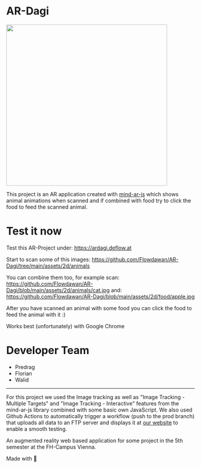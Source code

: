 # AR-Dagi

<img src="./assets/gif/scanned.gif" height="430px">

This project is an AR application created with [mind-ar-js](https://github.com/hiukim/mind-ar-js) which shows animal animations when scanned and if combined with food try to click the food to feed the scanned animal.

# Test it now

Test this AR-Project under: https://ardagi.deflow.at 

Start to scan some of this images: 
https://github.com/Flowdawan/AR-Dagi/tree/main/assets/2d/animals

You can combine them too, for example scan:
https://github.com/Flowdawan/AR-Dagi/blob/main/assets/2d/animals/cat.jpg
and:
https://github.com/Flowdawan/AR-Dagi/blob/main/assets/2d/food/apple.jpg

After you have scanned an animal with some food you can click the food to feed the animal with it :)

Works best (unfortunately) with Google Chrome

# Developer Team

- Predrag
- Florian
- Walid

- - -

For this project we used the Image tracking as well as "Image Tracking - Multiple Targets" and "Image Tracking - Interactive" features from the mind-ar-js library combined with some basic own JavaScript. We also used Github Actions to automatically trigger a workflow (push to the prod branch) that uploads all data to an FTP server and displays it at [our website](ardagi.deflow.at) to enable a smooth testing.

An augmented reality web based application for some project in the 5th semester at the FH-Campus Vienna.

Made with 🍻
